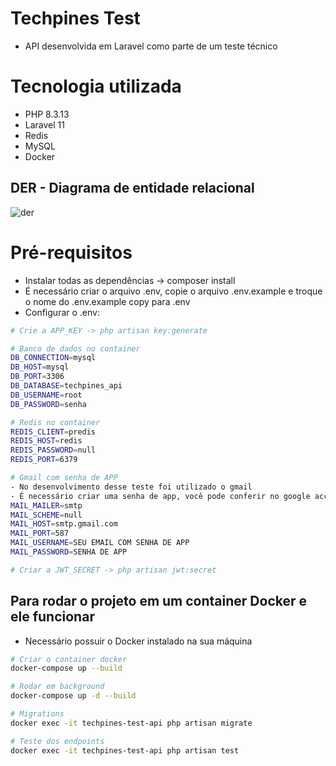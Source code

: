 # Techpines Test
- API desenvolvida em Laravel como parte de um teste técnico

# Tecnologia utilizada
- PHP 8.3.13
- Laravel 11
- Redis
- MySQL
- Docker

## DER - Diagrama de entidade relacional
![der]()

##

# Pré-requisitos
- Instalar todas as dependências -> composer install
- É necessário criar o arquivo .env, copie o arquivo .env.example e troque o nome do .env.example copy para .env
- Configurar o .env:

```bash
# Crie a APP_KEY -> php artisan key:generate

# Banco de dados no container
DB_CONNECTION=mysql
DB_HOST=mysql
DB_PORT=3306
DB_DATABASE=techpines_api
DB_USERNAME=root
DB_PASSWORD=senha

# Redis no container
REDIS_CLIENT=predis
REDIS_HOST=redis
REDIS_PASSWORD=null
REDIS_PORT=6379

# Gmail com senha de APP
- No desenvolvimento desse teste foi utilizado o gmail
- É necessário criar uma senha de app, você pode conferir no google account: https://myaccount.google.com/u/7/apppasswords
MAIL_MAILER=smtp
MAIL_SCHEME=null
MAIL_HOST=smtp.gmail.com
MAIL_PORT=587
MAIL_USERNAME=SEU EMAIL COM SENHA DE APP
MAIL_PASSWORD=SENHA DE APP

# Criar a JWT_SECRET -> php artisan jwt:secret

```

## Para rodar o projeto em um container Docker e ele funcionar
- Necessário possuir o Docker instalado na sua máquina

```bash
# Criar o container docker
docker-compose up --build

# Rodar em background
docker-compose up -d --build

# Migrations
docker exec -it techpines-test-api php artisan migrate

# Teste dos endpoints
docker exec -it techpines-test-api php artisan test

```

  
